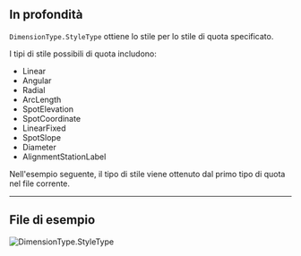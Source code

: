 ## In profondità
`DimensionType.StyleType` ottiene lo stile per lo stile di quota specificato.

I tipi di stile possibili di quota includono:
- Linear
- Angular
- Radial
- ArcLength
- SpotElevation
- SpotCoordinate
- LinearFixed
- SpotSlope
- Diameter
- AlignmentStationLabel

Nell'esempio seguente, il tipo di stile viene ottenuto dal primo tipo di quota nel file corrente.
___
## File di esempio

![DimensionType.StyleType](./Revit.Elements.DimensionType.StyleType_img.jpg)
